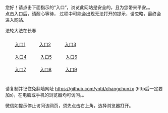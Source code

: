 您好！请点击下面指示的“入口”，浏览此网站是安全的，且为您带来平安。。 <br/>
点击入口后，请耐心等待， 过程中可能会出现无法打开的提示，请忽略，最终会进入网站. </br>

法轮大法在长春<br/>
<div style="padding:10px"><a style="margin:20px" target="_blank" href="https://dfdmrzfnfzt0n.cloudfront.net/2Qpsp?lrywadtg" id="ccLink1" rel="nofollow">入口1</a> <a target="_blank" style="margin:20px" href="https://d38pnhpsarlp77.cloudfront.net/2Qpsp?bxjeqsf" id="ccLink2" rel="nofollow">入口2</a> <a style="margin:20px" target="_blank" href="https://d3ljapji1enyw1.cloudfront.net/2Qpsp?szmqst" id="ccLink3" rel="nofollow">入口3</a></div>

<div style="padding:10px" ><a style="margin:20px" target="_blank" href="https://dfdmrzfnfzt0n.cloudfront.net/2Qpsp?lrywadtg" id="ccLink4" rel="nofollow">入口4</a> <a style="margin:20px" href="https://d38pnhpsarlp77.cloudfront.net/2Qpsp?bxjeqsf" target="_blank" id="ccLink5" rel="nofollow">入口5</a> <a style="margin:20px" href="https://d3ljapji1enyw1.cloudfront.net/2Qpsp?szmqst" target="_blank" id="ccLink6" rel="nofollow">入口6</a></div>

<div style="padding:10px"><a style="margin:20px" target="_blank" href="https://dfdmrzfnfzt0n.cloudfront.net/2Qpsp?lrywadtg" id="ccLink7" rel="nofollow">入口7</a> <a style="margin:20px" href="https://d38pnhpsarlp77.cloudfront.net/2Qpsp?bxjeqsf" target="_blank" id="ccLink8" rel="nofollow">入口8</a> <a style="margin:20px" target="_blank" href="https://d3ljapji1enyw1.cloudfront.net/2Qpsp?szmqst" id="ccLink9" rel="nofollow">入口9</a></div>

<br/>



请复制并记住免翻墙网址 https://github.com/yntd/changchunzx (http后一定要加s)，在电脑或手机的浏览器均可访问。。<br/>

微信如提示停止访问该网页，须先点击右上角，选择浏览器打开。
